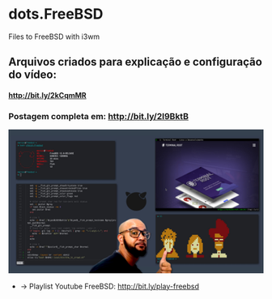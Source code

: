 # dots.FreeBSD
Files to FreeBSD with i3wm

## Arquivos criados para explicação e configuração do vídeo: 
#### <http://bit.ly/2kCqmMR>
### Postagem completa em: <http://bit.ly/2l9BktB>
![Files to FreeBSD with i3wm](freebsd-i3wm-gnome.jpg)
+ → Playlist Youtube FreeBSD: <http://bit.ly/play-freebsd>
